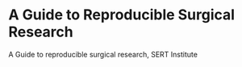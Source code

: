 # A Guide to Reproducible Surgical Research
 A Guide to reproducible surgical research, SERT Institute
